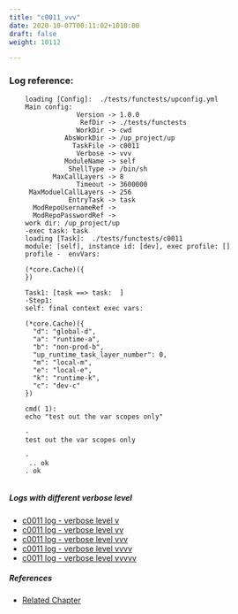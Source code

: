 ```yaml
---
title: "c0011_vvv"
date: 2020-10-07T00:11:02+1010:00
draft: false
weight: 10112

---
```


### Log reference: <no value>

```
    loading [Config]:  ./tests/functests/upconfig.yml
    Main config:
                 Version -> 1.0.0
                  RefDir -> ./tests/functests
                 WorkDir -> cwd
              AbsWorkDir -> /up_project/up
                TaskFile -> c0011
                 Verbose -> vvv
              ModuleName -> self
               ShellType -> /bin/sh
           MaxCallLayers -> 8
                 Timeout -> 3600000
     MaxModuelCallLayers -> 256
               EntryTask -> task
      ModRepoUsernameRef -> 
      ModRepoPasswordRef -> 
    work dir: /up_project/up
    -exec task: task
    loading [Task]:  ./tests/functests/c0011
    module: [self], instance id: [dev], exec profile: []
    profile -  envVars:
    
    (*core.Cache)({
    })
    
    Task1: [task ==> task:  ]
    -Step1:
    self: final context exec vars:
    
    (*core.Cache)({
      "d": "global-d",
      "a": "runtime-a",
      "b": "non-prod-b",
      "up_runtime_task_layer_number": 0,
      "m": "local-m",
      "e": "local-e",
      "k": "runtime-k",
      "c": "dev-c"
    })
    
    cmd( 1):
    echo "test out the var scopes only"
    
    -
    test out the var scopes only
    
    -
     .. ok
    . ok
    
```

##### Logs with different verbose level
* [c0011 log - verbose level v](../../logs/c0011_v)
* [c0011 log - verbose level vv](../../logs/c0011_vv)
* [c0011 log - verbose level vvv](../../logs/c0011_vvv)
* [c0011 log - verbose level vvvv](../../logs/c0011_vvvv)
* [c0011 log - verbose level vvvvv](../../logs/c0011_vvvvv)

##### References
* [Related Chapter](../../scope/c0011)
